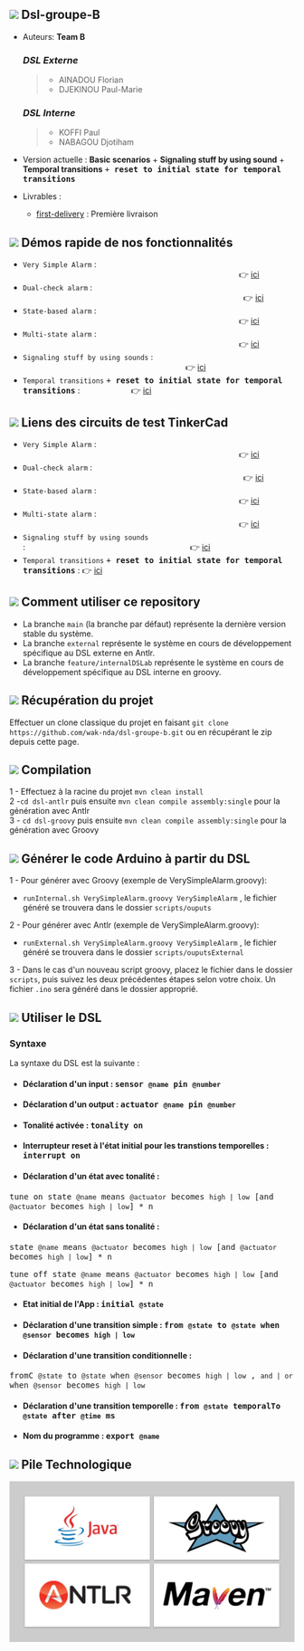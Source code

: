 ## <img src="https://icon-icons.com/icons2/907/PNG/64/group-of-people-in-a-formation_icon-icons.com_70476.png"/>  Dsl-groupe-B

* Auteurs: **Team B**
  ### *DSL Externe*
  > * AINADOU Florian 
  > * DJEKINOU Paul-Marie 
  ### *DSL Interne*
  >  * KOFFI Paul 
  > * NABAGOU Djotiham 
* Version actuelle : __Basic scenarios__ + __Signaling stuff by using sound__ + __Temporal transitions__ <kbd>+ __reset to initial state for temporal transitions__</kbd>


* Livrables :
    * [first-delivery](https://github.com/pns-si5-soa/box-20-21-team-f/releases/tag/delivery-first) : Première livraison

## <img src="https://icon-icons.com/icons2/1147/PNG/64/1486486316-arrow-film-movie-play-player-start-video_81236.png"/>  Démos rapide de nos fonctionnalités
* `Very Simple Alarm` : &nbsp;&nbsp;&nbsp;&nbsp;&nbsp;&nbsp;&nbsp;&nbsp;&nbsp;&nbsp;&nbsp;&nbsp;&nbsp;&nbsp;&nbsp;&nbsp;&nbsp;&nbsp;&nbsp;&nbsp;&nbsp;&nbsp;&nbsp;&nbsp;&nbsp;&nbsp;&nbsp;&nbsp;&nbsp;&nbsp;&nbsp;&nbsp;&nbsp;&nbsp;&nbsp;&nbsp;&nbsp;&nbsp;&nbsp;&nbsp;&nbsp;&nbsp;&nbsp;&nbsp;&nbsp;&nbsp;&nbsp;&nbsp;&nbsp;&nbsp;&nbsp;&nbsp;&nbsp;&nbsp;&nbsp;&nbsp;&nbsp;&nbsp;&nbsp;&nbsp;&nbsp;&nbsp;&nbsp;&nbsp;&nbsp;&nbsp;&nbsp;&nbsp;&nbsp;&nbsp;&nbsp;&nbsp;&nbsp;&nbsp;&nbsp;&nbsp;&nbsp;&nbsp;&nbsp;&nbsp;&nbsp;&nbsp;&nbsp;&nbsp;&nbsp;&nbsp;&nbsp;&nbsp;&nbsp;&nbsp;&nbsp;&nbsp;&nbsp;&nbsp;&nbsp;&nbsp; 👉 [ici](https://drive.google.com/file/d/19RyqV8oVMZ8SNIQ71oXbLt3mdt5Y3ou1/view?usp=sharing)
* `Dual-check alarm` :  &nbsp;&nbsp;&nbsp;&nbsp;&nbsp;&nbsp;&nbsp;&nbsp;&nbsp;&nbsp;&nbsp;&nbsp;&nbsp;&nbsp;&nbsp;&nbsp;&nbsp;&nbsp;&nbsp;&nbsp;&nbsp;&nbsp;&nbsp;&nbsp;&nbsp;&nbsp;&nbsp;&nbsp;&nbsp;&nbsp;&nbsp;&nbsp;&nbsp;&nbsp;&nbsp;&nbsp;&nbsp;&nbsp;&nbsp;&nbsp;&nbsp;&nbsp;&nbsp;&nbsp;&nbsp;&nbsp;&nbsp;&nbsp;&nbsp;&nbsp;&nbsp;&nbsp;&nbsp;&nbsp;&nbsp;&nbsp;&nbsp;&nbsp;&nbsp;&nbsp;&nbsp;&nbsp;&nbsp;&nbsp;&nbsp;&nbsp;&nbsp;&nbsp;&nbsp;&nbsp;&nbsp;&nbsp;&nbsp;&nbsp;&nbsp;&nbsp;&nbsp;&nbsp;&nbsp;&nbsp;&nbsp;&nbsp;&nbsp;&nbsp;&nbsp;&nbsp;&nbsp;&nbsp;&nbsp;&nbsp;&nbsp;&nbsp;&nbsp;&nbsp;&nbsp;&nbsp;&nbsp;&nbsp;&nbsp;👉 [ici](https://drive.google.com/file/d/1m-97sSkBXMuvHhR0sY43K60d9z-EbGZW/view?usp=sharing)
* `State-based alarm`  : &nbsp;&nbsp;&nbsp;&nbsp;&nbsp;&nbsp;&nbsp;&nbsp;&nbsp;&nbsp;&nbsp;&nbsp;&nbsp;&nbsp;&nbsp;&nbsp;&nbsp;&nbsp;&nbsp;&nbsp;&nbsp;&nbsp;&nbsp;&nbsp;&nbsp;&nbsp;&nbsp;&nbsp;&nbsp;&nbsp;&nbsp;&nbsp;&nbsp;&nbsp;&nbsp;&nbsp;&nbsp;&nbsp;&nbsp;&nbsp;&nbsp;&nbsp;&nbsp;&nbsp;&nbsp;&nbsp;&nbsp;&nbsp;&nbsp;&nbsp;&nbsp;&nbsp;&nbsp;&nbsp;&nbsp;&nbsp;&nbsp;&nbsp;&nbsp;&nbsp;&nbsp;&nbsp;&nbsp;&nbsp;&nbsp;&nbsp;&nbsp;&nbsp;&nbsp;&nbsp;&nbsp;&nbsp;&nbsp;&nbsp;&nbsp;&nbsp;&nbsp;&nbsp;&nbsp;&nbsp;&nbsp;&nbsp;&nbsp;&nbsp;&nbsp;&nbsp;&nbsp;&nbsp;&nbsp;&nbsp;&nbsp;&nbsp;&nbsp;&nbsp;&nbsp;&nbsp;&nbsp;👉 [ici](https://drive.google.com/file/d/1XQG8X36FR4e23ONn1-RCl5AVm3z95tvY/view?usp=sharing)
* `Multi-state alarm` : &nbsp;&nbsp;&nbsp;&nbsp;&nbsp;&nbsp;&nbsp;&nbsp;&nbsp;&nbsp;&nbsp;&nbsp;&nbsp;&nbsp;&nbsp;&nbsp;&nbsp;&nbsp;&nbsp;&nbsp;&nbsp;&nbsp;&nbsp;&nbsp;&nbsp;&nbsp;&nbsp;&nbsp;&nbsp;&nbsp;&nbsp;&nbsp;&nbsp;&nbsp;&nbsp;&nbsp;&nbsp;&nbsp;&nbsp;&nbsp;&nbsp;&nbsp;&nbsp;&nbsp;&nbsp;&nbsp;&nbsp;&nbsp;&nbsp;&nbsp;&nbsp;&nbsp;&nbsp;&nbsp;&nbsp;&nbsp;&nbsp;&nbsp;&nbsp;&nbsp;&nbsp;&nbsp;&nbsp;&nbsp;&nbsp;&nbsp;&nbsp;&nbsp;&nbsp;&nbsp;&nbsp;&nbsp;&nbsp;&nbsp;&nbsp;&nbsp;&nbsp;&nbsp;&nbsp;&nbsp;&nbsp;&nbsp;&nbsp;&nbsp;&nbsp;&nbsp;&nbsp;&nbsp;&nbsp;&nbsp;&nbsp;&nbsp;&nbsp;&nbsp;&nbsp;&nbsp;&nbsp;👉 [ici](https://drive.google.com/file/d/1Gk-Z64GswuqCTPo54cjSjKeaVHRz1ffB/view?usp=sharing)
* `Signaling stuff by using sounds` : &nbsp;&nbsp;&nbsp;&nbsp;&nbsp;&nbsp;&nbsp;&nbsp;&nbsp;&nbsp;&nbsp;&nbsp;&nbsp;&nbsp;&nbsp;&nbsp;&nbsp;&nbsp;&nbsp;&nbsp;&nbsp;&nbsp;&nbsp;&nbsp;&nbsp;&nbsp;&nbsp;&nbsp;&nbsp;&nbsp;&nbsp;&nbsp;&nbsp;&nbsp;&nbsp;&nbsp;&nbsp;&nbsp;&nbsp;&nbsp;&nbsp;&nbsp;&nbsp;&nbsp;&nbsp;&nbsp;&nbsp;&nbsp;&nbsp;&nbsp;&nbsp;&nbsp;&nbsp;&nbsp;&nbsp;&nbsp;&nbsp;&nbsp;&nbsp;&nbsp;&nbsp;&nbsp;&nbsp;&nbsp;&nbsp;&nbsp;&nbsp;&nbsp;&nbsp;&nbsp;&nbsp;&nbsp;&nbsp;👉 [ici](https://drive.google.com/file/d/1lv3JnBRAOmwbYhtBqW3b_fPNmovczSaQ/view?usp=sharing)
* `Temporal transitions` <kbd>+ __reset to initial state for temporal transitions__</kbd> : &nbsp;&nbsp;&nbsp;&nbsp;&nbsp;&nbsp;&nbsp;&nbsp;&nbsp;&nbsp;&nbsp;&nbsp;&nbsp;&nbsp;&nbsp;&nbsp;&nbsp;&nbsp;&nbsp;&nbsp;&nbsp;&nbsp;👉 [ici](https://drive.google.com/file/d/1I46yfE0j3oK-w-emfjAi7bt3pc_IjSZB/view?usp=sharing)

## <img src="https://icon-icons.com/icons2/621/PNG/64/link-symbol-of-two-chains-links-linked_icon-icons.com_56928.png"/>  Liens des circuits de test TinkerCad
* `Very Simple Alarm` : &nbsp;&nbsp;&nbsp;&nbsp;&nbsp;&nbsp;&nbsp;&nbsp;&nbsp;&nbsp;&nbsp;&nbsp;&nbsp;&nbsp;&nbsp;&nbsp;&nbsp;&nbsp;&nbsp;&nbsp;&nbsp;&nbsp;&nbsp;&nbsp;&nbsp;&nbsp;&nbsp;&nbsp;&nbsp;&nbsp;&nbsp;&nbsp;&nbsp;&nbsp;&nbsp;&nbsp;&nbsp;&nbsp;&nbsp;&nbsp;&nbsp;&nbsp;&nbsp;&nbsp;&nbsp;&nbsp;&nbsp;&nbsp;&nbsp;&nbsp;&nbsp;&nbsp;&nbsp;&nbsp;&nbsp;&nbsp;&nbsp;&nbsp;&nbsp;&nbsp;&nbsp;&nbsp;&nbsp;&nbsp;&nbsp;&nbsp;&nbsp;&nbsp;&nbsp;&nbsp;&nbsp;&nbsp;&nbsp;&nbsp;&nbsp;&nbsp;&nbsp;&nbsp;&nbsp;&nbsp;&nbsp;&nbsp;&nbsp;&nbsp;&nbsp;&nbsp;&nbsp;&nbsp;&nbsp;&nbsp;&nbsp;&nbsp;&nbsp;&nbsp;&nbsp;&nbsp; 👉 [ici](https://www.tinkercad.com/things/htXg7yBnZFz-copy-of-two-leds-and-two-push-buttons/editel?sharecode=1g8OGSQbYqB41tXgSGBLVfwz28pJeCfvBTyhICYf13s)
* `Dual-check alarm` :  &nbsp;&nbsp;&nbsp;&nbsp;&nbsp;&nbsp;&nbsp;&nbsp;&nbsp;&nbsp;&nbsp;&nbsp;&nbsp;&nbsp;&nbsp;&nbsp;&nbsp;&nbsp;&nbsp;&nbsp;&nbsp;&nbsp;&nbsp;&nbsp;&nbsp;&nbsp;&nbsp;&nbsp;&nbsp;&nbsp;&nbsp;&nbsp;&nbsp;&nbsp;&nbsp;&nbsp;&nbsp;&nbsp;&nbsp;&nbsp;&nbsp;&nbsp;&nbsp;&nbsp;&nbsp;&nbsp;&nbsp;&nbsp;&nbsp;&nbsp;&nbsp;&nbsp;&nbsp;&nbsp;&nbsp;&nbsp;&nbsp;&nbsp;&nbsp;&nbsp;&nbsp;&nbsp;&nbsp;&nbsp;&nbsp;&nbsp;&nbsp;&nbsp;&nbsp;&nbsp;&nbsp;&nbsp;&nbsp;&nbsp;&nbsp;&nbsp;&nbsp;&nbsp;&nbsp;&nbsp;&nbsp;&nbsp;&nbsp;&nbsp;&nbsp;&nbsp;&nbsp;&nbsp;&nbsp;&nbsp;&nbsp;&nbsp;&nbsp;&nbsp;&nbsp;&nbsp;&nbsp;&nbsp;&nbsp;👉 [ici](https://www.tinkercad.com/things/bsGUi3A4AC7-copy-of-dualcheck/editel?sharecode=XJ8RHG5773DdFlTWN9dPixxvR2fG-2VAuCJdnvLM544)
* `State-based alarm`  : &nbsp;&nbsp;&nbsp;&nbsp;&nbsp;&nbsp;&nbsp;&nbsp;&nbsp;&nbsp;&nbsp;&nbsp;&nbsp;&nbsp;&nbsp;&nbsp;&nbsp;&nbsp;&nbsp;&nbsp;&nbsp;&nbsp;&nbsp;&nbsp;&nbsp;&nbsp;&nbsp;&nbsp;&nbsp;&nbsp;&nbsp;&nbsp;&nbsp;&nbsp;&nbsp;&nbsp;&nbsp;&nbsp;&nbsp;&nbsp;&nbsp;&nbsp;&nbsp;&nbsp;&nbsp;&nbsp;&nbsp;&nbsp;&nbsp;&nbsp;&nbsp;&nbsp;&nbsp;&nbsp;&nbsp;&nbsp;&nbsp;&nbsp;&nbsp;&nbsp;&nbsp;&nbsp;&nbsp;&nbsp;&nbsp;&nbsp;&nbsp;&nbsp;&nbsp;&nbsp;&nbsp;&nbsp;&nbsp;&nbsp;&nbsp;&nbsp;&nbsp;&nbsp;&nbsp;&nbsp;&nbsp;&nbsp;&nbsp;&nbsp;&nbsp;&nbsp;&nbsp;&nbsp;&nbsp;&nbsp;&nbsp;&nbsp;&nbsp;&nbsp;&nbsp;&nbsp;&nbsp;👉 [ici](https://www.tinkercad.com/things/cK7Df9GFPSc-copy-of-two-leds-and-two-push-buttons/editel?sharecode=goajfUehBalWURv0YFDR4BtOZ9ESfxFJcHRQ4aZOqkE)
* `Multi-state alarm` : &nbsp;&nbsp;&nbsp;&nbsp;&nbsp;&nbsp;&nbsp;&nbsp;&nbsp;&nbsp;&nbsp;&nbsp;&nbsp;&nbsp;&nbsp;&nbsp;&nbsp;&nbsp;&nbsp;&nbsp;&nbsp;&nbsp;&nbsp;&nbsp;&nbsp;&nbsp;&nbsp;&nbsp;&nbsp;&nbsp;&nbsp;&nbsp;&nbsp;&nbsp;&nbsp;&nbsp;&nbsp;&nbsp;&nbsp;&nbsp;&nbsp;&nbsp;&nbsp;&nbsp;&nbsp;&nbsp;&nbsp;&nbsp;&nbsp;&nbsp;&nbsp;&nbsp;&nbsp;&nbsp;&nbsp;&nbsp;&nbsp;&nbsp;&nbsp;&nbsp;&nbsp;&nbsp;&nbsp;&nbsp;&nbsp;&nbsp;&nbsp;&nbsp;&nbsp;&nbsp;&nbsp;&nbsp;&nbsp;&nbsp;&nbsp;&nbsp;&nbsp;&nbsp;&nbsp;&nbsp;&nbsp;&nbsp;&nbsp;&nbsp;&nbsp;&nbsp;&nbsp;&nbsp;&nbsp;&nbsp;&nbsp;&nbsp;&nbsp;&nbsp;&nbsp;&nbsp;&nbsp;👉 [ici](https://www.tinkercad.com/things/6QrnopHUtKE-copy-of-two-leds-and-two-push-buttons/editel?sharecode=mxiFKdLX44aTZad5Fyg7G0CQEIZNXnTGS1HG9AsouGI)
* `Signaling stuff by using sounds` :&nbsp;&nbsp;&nbsp;&nbsp;&nbsp;&nbsp;&nbsp;&nbsp;&nbsp;&nbsp;&nbsp;&nbsp;&nbsp;&nbsp;&nbsp;&nbsp;&nbsp;&nbsp;&nbsp;&nbsp;&nbsp;&nbsp;&nbsp;&nbsp;&nbsp;&nbsp;&nbsp;&nbsp;&nbsp;&nbsp;&nbsp;&nbsp;&nbsp;&nbsp;&nbsp;&nbsp;&nbsp;&nbsp;&nbsp;&nbsp;&nbsp;&nbsp;&nbsp;&nbsp;&nbsp;&nbsp;&nbsp;&nbsp;&nbsp;&nbsp;&nbsp;&nbsp;&nbsp;&nbsp;&nbsp;&nbsp;&nbsp;&nbsp;&nbsp;&nbsp;&nbsp;&nbsp;&nbsp;&nbsp;&nbsp;&nbsp;&nbsp;&nbsp;&nbsp;&nbsp;&nbsp;&nbsp;&nbsp;&nbsp;👉 [ici](https://www.tinkercad.com/things/2D4hoaXBBbl-signaling/editel?sharecode=XdgBwhE-5mOG2FR5I0B5Z-YMvrbEBitsvVfbLDAFcb8)
* `Temporal transitions` <kbd>+ __reset to initial state for temporal transitions__</kbd> : 👉 [ici](https://drive.google.com/file/d/1I46yfE0j3oK-w-emfjAi7bt3pc_IjSZB/view?usp=sharing)

## <img src="https://icon-icons.com/icons2/933/PNG/64/help-button-speech-bubble-with-question-mark_icon-icons.com_72707.png"/>  Comment utiliser ce repository

* La branche `main` (la branche par défaut) représente la dernière version stable du système.
* La branche `external` représente le système en cours de développement spécifique au DSL externe en Antlr.
* La branche `feature/internalDSLab` représente le système en cours de développement spécifique au DSL interne en groovy.

## <img src="https://icon-icons.com/icons2/1369/PNG/64/-get-app_90101.png"/>  Récupération du projet

  Effectuer un clone classique du projet en faisant ```git clone https://github.com/wak-nda/dsl-groupe-b.git``` ou en récupérant le zip depuis cette page.

## <img src="https://icon-icons.com/icons2/7/PNG/64/runbuild_1068.png"/>  Compilation
1 - Effectuez à la racine du projet `mvn clean install`  
2 -`cd dsl-antlr` puis ensuite `mvn clean compile assembly:single` pour la génération avec Antlr  
3 - `cd dsl-groovy` puis ensuite `mvn clean compile assembly:single` pour la génération avec Groovy  

## <img src="https://cdn0.iconfinder.com/data/icons/octicons/1024/git-compare-48.png"/> Générer le code Arduino à partir du DSL
1 - Pour générer avec Groovy (exemple de VerySimpleAlarm.groovy):   
* `runInternal.sh VerySimpleAlarm.groovy VerySimpleAlarm` , le fichier généré se trouvera dans le dossier `scripts/ouputs`

2 - Pour générer avec Antlr (exemple de VerySimpleAlarm.groovy):
* `runExternal.sh VerySimpleAlarm.groovy VerySimpleAlarm` , le fichier généré se trouvera dans le dossier `scripts/ouputsExternal` 

3 - Dans le cas d'un nouveau script groovy, placez le fichier dans le dossier `scripts`, puis suivez les deux précédentes étapes selon votre choix. Un fichier `.ino` sera généré dans le dossier approprié.



## <img src="https://cdn2.iconfinder.com/data/icons/flat-ui-icons-24-px/24/new-24-48.png"/> Utiliser le DSL

### Syntaxe
La syntaxe du DSL est la suivante : 

* #### Déclaration d'un input :  <kbd>sensor `@name` pin `@number`</kbd>

* #### Déclaration d'un output : <kbd>actuator `@name` pin `@number`</kbd>

* #### Tonalité activée    : <kbd>tonality on</kbd>

* #### Interrupteur reset à l'état initial pour les transtions temporelles   : <kbd>interrupt on</kbd>

* #### Déclaration d'un état avec tonalité  : 
<kbd>tune on state `@name` means `@actuator` becomes `high | low` [and `@actuator` becomes `high | low`] * n</kbd>

* #### Déclaration d'un état sans tonalité : 
<kbd>state `@name` means `@actuator` becomes `high | low` [and `@actuator` becomes `high | low`] * n
</kbd> &nbsp;   &nbsp;

<kbd>tune off state `@name` means `@actuator` becomes `high | low` [and `@actuator` becomes `high | low`] * n</kbd>

* #### Etat initial de l'App  : <kbd>initial `@state`</kbd>

* #### Déclaration d'une transition simple : <kbd>from `@state` to `@state` when `@sensor` becomes `high | low`</kbd>

* #### Déclaration d'une transition conditionnelle : 
<kbd>fromC `@state` to `@state` when `@sensor` becomes `high | low` , `and | or` when `@sensor` becomes `high | low` </kbd>

* #### Déclaration d'une transition temporelle : <kbd>from `@state` temporalTo `@state` after `@time` ms </kbd>

* #### Nom du programme   : <kbd>export `@name`</kbd>


## <img src="https://icon-icons.com/icons2/1145/PNG/64/codeoutlinedprogrammingsigns_81143.png"/>  Pile Technologique
  <p align="center">
    <img src="./docs/img/techno.jpg"/>
  </p>
